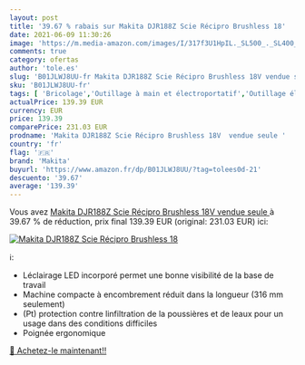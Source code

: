 ```yaml
---
layout: post
title: '39.67 % rabais sur Makita DJR188Z Scie Récipro Brushless 18'
date: 2021-06-09 11:30:26
image: 'https://m.media-amazon.com/images/I/317f3U1HpIL._SL500_._SL400_.jpg'
comments: true
category: ofertas
author: 'tole.es'
slug: 'B01JLWJ8UU-fr Makita DJR188Z Scie Récipro Brushless 18V vendue seule'
sku: 'B01JLWJ8UU-fr'
tags: [ 'Bricolage','Outillage à main et électroportatif','Outillage électroportatif','Scies égoïnes électriques','Scies électriques','makita', ]
actualPrice: 139.39 EUR
currency: EUR
price: 139.39
comparePrice: 231.03 EUR
prodname: 'Makita DJR188Z Scie Récipro Brushless 18V  vendue seule '
country: 'fr'
flag: '🇫🇷'
brand: 'Makita'
buyurl: 'https://www.amazon.fr/dp/B01JLWJ8UU/?tag=tolees0d-21'
descuento: '39.67'
average: '139.39'
---
```


Vous avez [Makita DJR188Z Scie Récipro Brushless 18V  vendue seule ](https://www.amazon.fr/dp/B01JLWJ8UU/?tag=tolees0d-21)  à  39.67 % de réduction, prix final  139.39 EUR (original: 231.03 EUR) ici:

[![Makita DJR188Z Scie Récipro Brushless 18](https://m.media-amazon.com/images/I/317f3U1HpIL._SL500_._SL400_.jpg)](https://www.amazon.fr/dp/B01JLWJ8UU/?tag=tolees0d-21)

ℹ️:

- Léclairage LED incorporé permet une bonne visibilité de la base de travail
- Machine compacte à encombrement réduit dans la longueur (316 mm seulement)
- (Pt) protection contre linfiltration de la poussières et de leaux pour un usage dans des conditions difficiles
- Poignée ergonomique

[🛒 Achetez-le maintenant!!](https://www.amazon.fr/dp/B01JLWJ8UU/?tag=tolees0d-21)
